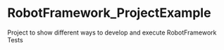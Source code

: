 # RobotFramework_ProjectExample
Project to show different ways to develop and execute RobotFramework Tests
